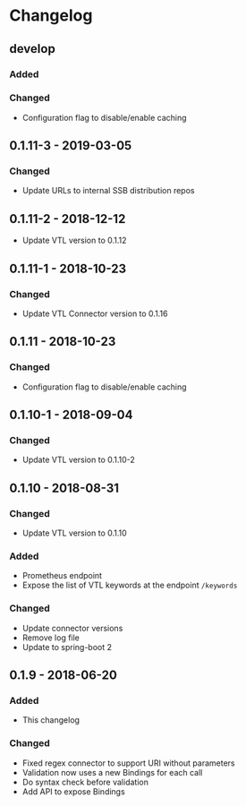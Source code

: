 # Changelog 

## develop

### Added

### Changed

* Configuration flag to disable/enable caching

## 0.1.11-3 - 2019-03-05

### Changed

* Update URLs to internal SSB distribution repos

## 0.1.11-2 - 2018-12-12

* Update VTL version to 0.1.12

## 0.1.11-1 - 2018-10-23

### Changed

* Update VTL Connector version to 0.1.16

## 0.1.11 - 2018-10-23

### Changed

* Configuration flag to disable/enable caching

## 0.1.10-1 - 2018-09-04

### Changed

* Update VTL version to 0.1.10-2

## 0.1.10 - 2018-08-31

### Changed

* Update VTL version to 0.1.10

### Added

* Prometheus endpoint
* Expose the list of VTL keywords at the endpoint `/keywords`

### Changed

* Update connector versions
* Remove log file
* Update to spring-boot 2

## 0.1.9 - 2018-06-20

### Added

* This changelog

### Changed

* Fixed regex connector to support URI without parameters
* Validation now uses a new Bindings for each call
* Do syntax check before validation
* Add API to expose Bindings
